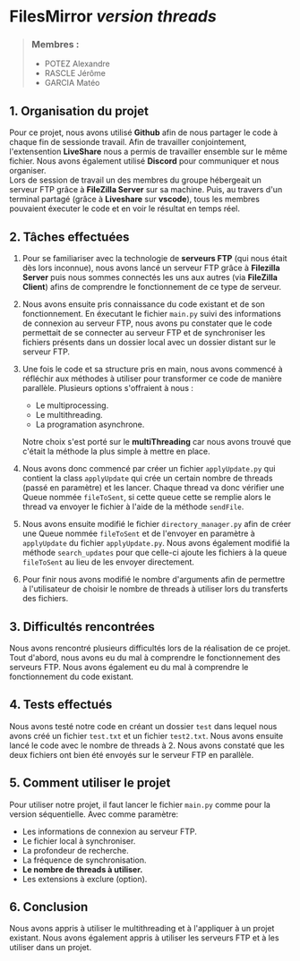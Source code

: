 # FilesMirror *version threads*

<!-- membres ici -->
> ### **Membres :** 
> - POTEZ Alexandre
> - RASCLE Jérôme
> - GARCIA Matéo

## 1. Organisation du projet 

Pour ce projet, nous avons utilisé **Github** afin de nous partager le code à chaque fin de sessionde travail. Afin de travailler conjointement, l'extensention **LiveShare** nous a permis de travailler ensemble sur le même fichier. Nous avons également utilisé **Discord** pour communiquer et nous organiser.  
Lors de session de travail un des membres du groupe hébergeait un serveur FTP grâce à **FileZilla Server** sur sa machine. Puis, au travers d'un terminal partagé (grâce à **Liveshare** sur **vscode**), tous les membres pouvaient éxecuter le code et en voir le résultat en temps réel. 

## 2. Tâches effectuées

1. Pour se familiariser avec la technologie de **serveurs FTP** (qui nous était dès lors inconnue), nous avons lancé un serveur FTP grâce à **Filezilla Server** puis nous sommes connectés les uns aux autres (via **FileZilla Client**) afins de comprendre le fonctionnement de ce type de serveur.
   
2. Nous avons ensuite pris connaissance du code existant et de son fonctionnement. En éxecutant le fichier `main.py` suivi des informations de connexion au serveur FTP, nous avons pu constater que le code permettait de se connecter au serveur FTP et de synchroniser les fichiers présents dans un dossier local avec un dossier distant sur le serveur FTP.

3. Une fois le code et sa structure pris en main, nous avons commencé à réfléchir aux méthodes à utiliser pour transformer ce code de manière parallèle. Plusieurs options s'offraient à nous : 
   - Le multiprocessing.
   - Le multithreading.
   - La programation asynchrone.  
  
    Notre choix s'est porté sur le **multiThreading** car nous avons trouvé que c'était la méthode la plus simple à mettre en place.

4. Nous avons donc commencé par créer un fichier `applyUpdate.py` qui contient la class `applyUpdate` qui crée un certain nombre de threads (passé en paramètre) et les lancer. Chaque thread va donc vérifier une Queue nommée `fileToSent`, si cette queue cette se remplie alors le thread va envoyer le fichier à l'aide de la méthode `sendFile`.

5. Nous avons ensuite modifié le fichier `directory_manager.py` afin de créer une Queue nommée `fileToSent` et de l'envoyer en paramètre à `applyUpdate` du fichier `applyUpdate.py`. Nous avons également modifié la méthode `search_updates` pour que celle-ci ajoute les fichiers à la queue `fileToSent` au lieu de les envoyer directement.

6. Pour finir nous avons modifié le nombre d'arguments afin de permettre à l'utilisateur de choisir le nombre de threads à utiliser lors du transferts des fichiers.

## 3. Difficultés rencontrées

Nous avons rencontré plusieurs difficultés lors de la réalisation de ce projet. Tout d'abord, nous avons eu du mal à comprendre le fonctionnement des serveurs FTP. Nous avons également eu du mal à comprendre le fonctionnement du code existant.

## 4. Tests effectués

Nous avons testé notre code en créant un dossier `test` dans lequel nous avons créé un fichier `test.txt` et un fichier `test2.txt`. Nous avons ensuite lancé le code avec le nombre de threads à 2. Nous avons constaté que les deux fichiers ont bien été envoyés sur le serveur FTP en parallèle.

## 5. Comment utiliser le projet

Pour utiliser notre projet, il faut lancer le fichier `main.py` comme pour la version séquentielle. Avec comme paramètre:
- Les informations de connexion au serveur FTP.
- Le fichier local à synchroniser.
- La profondeur de recherche.
- La fréquence de synchronisation.
- **Le nombre de threads à utiliser.**
- Les extensions à exclure (option).

## 6. Conclusion

Nous avons appris à utiliser le multithreading et à l'appliquer à un projet existant. Nous avons également appris à utiliser les serveurs FTP et à les utiliser dans un projet.
